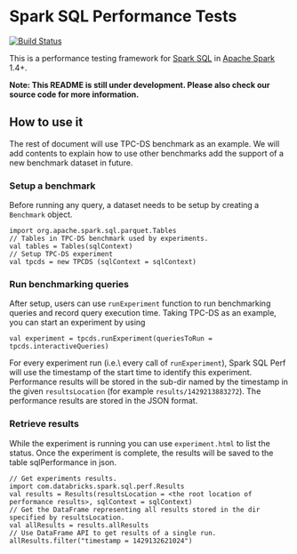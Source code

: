 # Spark SQL Performance Tests

[![Build Status](https://travis-ci.org/databricks/spark-sql-perf.svg)](https://travis-ci.org/databricks/spark-sql-perf)

This is a performance testing framework for [Spark SQL](https://spark.apache.org/sql/) in [Apache Spark](https://spark.apache.org/) 1.4+.

**Note: This README is still under development. Please also check our source code for more information.**

## How to use it
The rest of document will use TPC-DS benchmark as an example. We will add contents to explain how to use other benchmarks add the support of a new benchmark dataset in future.

### Setup a benchmark
Before running any query, a dataset needs to be setup by creating a `Benchmark` object.   

```
import org.apache.spark.sql.parquet.Tables
// Tables in TPC-DS benchmark used by experiments.
val tables = Tables(sqlContext)
// Setup TPC-DS experiment
val tpcds = new TPCDS (sqlContext = sqlContext)
```

### Run benchmarking queries
After setup, users can use `runExperiment` function to run benchmarking queries and record query execution time. Taking TPC-DS as an example, you can start an experiment by using

```
val experiment = tpcds.runExperiment(queriesToRun = tpcds.interactiveQueries)
```

For every experiment run (i.e.\ every call of `runExperiment`), Spark SQL Perf will use the timestamp of the start time to identify this experiment. Performance results will be stored in the sub-dir named by the timestamp in the given `resultsLocation` (for example `results/1429213883272`). The performance results are stored in the JSON format.

### Retrieve results
While the experiment is running you can use `experiment.html` to list the status.  Once the experiment is complete, the results will be saved to the table sqlPerformance in json.

```
// Get experiments results.
import com.databricks.spark.sql.perf.Results
val results = Results(resultsLocation = <the root location of performance results>, sqlContext = sqlContext)
// Get the DataFrame representing all results stored in the dir specified by resultsLocation.
val allResults = results.allResults
// Use DataFrame API to get results of a single run.
allResults.filter("timestamp = 1429132621024")
```
